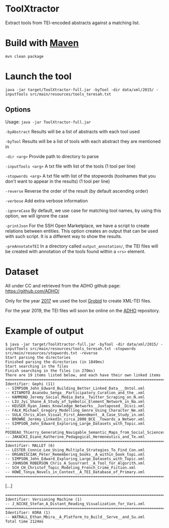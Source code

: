 # ToolXtractor
Extract tools from TEI-encoded abstracts against a matching list.

# Build with [Maven](https://maven.apache.org/)
```mvn clean package```

# Launch the tool
```java -jar target/ToolXtractor-full.jar -byTool -dir data/xml/2015/ -inputTools src/main/resources/tools_teresah.txt```

## Options
Usage: ```java -jar ToolXtractor-full.jar```

 ```-byAbstract```
 Results will be a list of abstracts with each tool used
 
 ```-byTool```
 Results will be a list of tools with each abstract they are mentioned in
 
 ```-dir <arg>```
 Provide path to directory to parse
 
 ```-inputTools <arg>```
 A txt file with list of the tools (1 tool per line)
 
 ```-stopwords <arg>```
 A txt file with list of the stopwords (toolnames that you don't want to appear in the results) (1 tool per line)
 
 ```-reverse```
 Reverse the order of the result (by default ascending order)
 
 ```-verbose```
 Add extra verbose information
 
 ```-ignoreCase```
 By default, we use case for matching tool names, by using this option, we will ignore the case
 
 ```-printJson```
 For the SSH Open Marketplace, we have a script to create relations between entities. This option creates an output 
 that can be used with such script. It is a different way to show the results. 
 
 ```-preAnnotateTEI```
 In a directory called `output_annotation/`, the TEI files will be created with annotation of the tools found within 
 a `<rs>` element.
 

# Dataset
All under CC and retrieved from the ADHO github page: https://github.com/ADHO/

Only for the year [2017](https://github.com/ADHO/dh2017) we used the tool [Grobid](https://github.com/kermitt2/grobid/) to create XML-TEI files.

For the year 2019, the TEI files will soon be online on the [ADHO](https://github.com/ADHO/) repository.

# Example of output
```
$ java -jar target/ToolXtractor-full.jar -byTool -dir data/xml/2015/ -inputTools src/main/resources/tools_teresah.txt -stopwords src/main/resources/stopwords.txt -reverse
Start parsing the directories
Finished parsing the directories (in 1849ms)
Start searching in the files
Finish searching in the files (in 270ms)
There are 19 items listed below, and each have their own linked items
====================================================================================
Identifier: Gephi (11)
-- SIMPSON_John_Edward_Building_Better_Linked_Data___Ontol.xml
-- KITAMOTO_Asanobu_Senga__Participatory_Curation_and_the_.xml
-- HAMMOND_Jeremy_Social_Media_Data__Twitter_Scraping_on_N.xml
-- LIU_Jyi_Shane_A_Study_of_Symbolic_Element_Network_in_Na.xml
-- HEUSER_Ryan_James_Knowledge_Networks__Juxtaposed__Disci.xml
-- FALK_Michael_Gregory_Modelling_Genre_Using_Character_Ne.xml
-- SULA_Chris_Alen_Visual_First_Amendment__A_Case_Study_in.xml
-- BROWNE_Jeremy_LinkedIn_circa_2000_BCE__Towards_a_Networ.xml
-- SIMPSON_John_Edward_Exploring_Large_Datasets_with_Topic.xml
-- POIBEAU_Thierry_Generating_Navigable_Semantic_Maps_from_Social_Sciences_Corpora.xml
-- JAKACKI_Diane_Katherine_Pedagogical_Hermeneutics_and_Te.xml
====================================================================================
Identifier: MALLET (6)
-- LESTER_Connie_Lee_Using_Multiple_Strategies_To_Find_Con.xml
-- ORGANISCIAK_Peter_Remembering_books__A_within_book_topi.xml
-- SIMPSON_John_Edward_Exploring_Large_Datasets_with_Topic.xml
-- JOHNSON_ROBERSON_Chris_A_Susurrant__A_Tool_for_Algorith.xml
-- SCH_CH_Christof_Topic_Modeling_French_Crime_Fiction.xml
-- HOWE_Tonya_Novels_in_Context__A_TEI_Database_of_Primary.xml
====================================================================================
```
[...]
```
====================================================================================
Identifier: Versioning Machine (1)
-- J_NICKE_Stefan_A_Distant_Reading_Visualization_for_Vari.xml
====================================================================================
Identifier: KORA (1)
-- WATRALL_Ethan_Mbira__A_Platform_to_Build__Serve__and_Su.xml
Total time 2124ms
```
